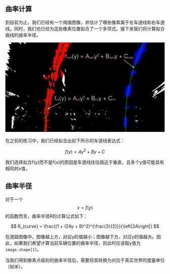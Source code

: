 ## 曲率计算

到目前为止，我们已经有一个阈值图像，并估计了哪些像素属于左车道线和右车道线。同时，我们也已经为这些像素位置拟合了一个多项式。接下来我们将计算拟合曲线的曲率半径。

![](/assets/88.jpg)

在之前的练习中，我们已经拟合出如下所示的车道线表达式：

$$
f(y) = Ay^2 + By + C
$$

我们选择拟合f(y)而不是f(x)的原因是车道线往往趋近于垂直，且多个y值可能具有相同的x值。

## 曲率半径

对于一个$$x=f(y)$$的函数而言，曲率半径R的计算公式如下：

$$
R_{curve} = \frac{(1 + (2Ay + B)^2)^{\frac{3}{2}}}{\left|2A\right|}
$$

在道路图像中，图像越上方，对应y的值越小；图像越下方，对应y的值越大。因此，如果我们希望计算当前车辆位置的曲率半径，则此时应该取y值为`image.shape[1]`。

当我们得到像素点级别的曲率半径后，需要将其转换为对应于真实世界的度量单位（如米）。



















